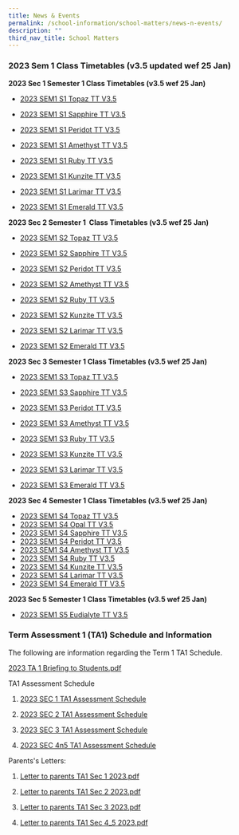 ```yaml
---
title: News & Events
permalink: /school-information/school-matters/news-n-events/
description: ""
third_nav_title: School Matters
---
```

### 2023 Sem 1 Class Timetables (v3.5 updated wef 25 Jan)


**2023 Sec 1 Semester 1 Class Timetables (v3.5 wef 25 Jan)**


*   [2023 SEM1 S1 Topaz TT V3.5](/files/2023%20SEM1%20S1T%20TT.pdf)  
    
*   [2023 SEM1 S1 Sapphire TT V3.5](/files/2023%20SEM1%20S1S%20TT.pdf)  
    
*   [2023 SEM1 S1 Peridot TT V3.5](/files/2023%20SEM1%20S1P%20TT.pdf)  
    
*   [2023 SEM1 S1 Amethyst TT V3.5](/files/2023%20SEM1%20S1A%20TT.pdf)  
    
*   [2023 SEM1 S1 Ruby TT V3.5](/files/2023%20SEM1%20S1R%20TT.pdf)  
    
*   [2023 SEM1 S1 Kunzite TT V3.5](/files/2023%20SEM1%20S1K%20TT.pdf)  
    
*   [2023 SEM1 S1 Larimar TT V3.5](/files/2023%20SEM1%20S1L%20TT.pdf)  
    
*   [2023 SEM1 S1 Emerald TT V3.5](/files/2023%20SEM1%20S1E%20TT.pdf)

**2023 Sec 2 Semester 1  Class Timetables (v3.5 wef 25 Jan)**  

*   [2023 SEM1 S2 Topaz TT V3.5](/files/2023%20SEM1%20S2T%20TT.pdf)  
    
*   [2023 SEM1 S2 Sapphire TT V3.5](/files/2023%20SEM1%20S2S%20TT.pdf)  
    
*   [2023 SEM1 S2 Peridot TT V3.5](/files/2023%20SEM1%20S2P.pdf)  
    
*   [2023 SEM1 S2 Amethyst TT V3.5](/files/2023%20SEM1%20S2A%20TT.pdf)  
    
*   [2023 SEM1 S2 Ruby TT V3.5](/files/2023%20SEM1%20S2R%20TT.pdf)  
    
*   [2023 SEM1 S2 Kunzite TT V3.5](/files/2023%20SEM1%20S2K%20TT.pdf)  
    
*   [2023 SEM1 S2 Larimar TT V3.5](/files/2023%20SEM1%20S2L%20TT.pdf)  
    
*   [2023 SEM1 S2 Emerald TT V3.5](/files/2023%20SEM1%20S2E%20TT.pdf)

**2023 Sec 3 Semester 1 Class Timetables (v3.5 wef 25 Jan)**  

*   [2023 SEM1 S3 Topaz TT V3.5](/files/2023%20SEM1%20S3T%20TT.pdf)  
    
*   [2023 SEM1 S3 Sapphire TT V3.5](/files/2023%20SEM1%20S3S%20TT.pdf)  
    
*   [2023 SEM1 S3 Peridot TT V3.5](/files/2023%20SEM1%20S3P.pdf)  
    
*   [2023 SEM1 S3 Amethyst TT V3.5](/files/2023%20SEM1%20S3A%20TT.pdf)  
    
*   [2023 SEM1 S3 Ruby TT V3.5](/files/2023%20SEM1%20S3R%20TT.pdf)  
    
*   [2023 SEM1 S3 Kunzite TT V3.5](/files/2023%20SEM1%20S3K%20TT.pdf)  
    
*   [2023 SEM1 S3 Larimar TT V3.5](/files/2023%20SEM1%20S3L%20TT.pdf)  
    
*   [2023 SEM1 S3 Emerald TT V3.5](/files/2023%20SEM1%20S3E%20TT.pdf)

**2023 Sec 4 Semester 1 Class Timetables (v3.5 wef 25 Jan)**

*   [2023 SEM1 S4 Topaz TT V3.5](/files/2023%20SEM1%20S4T%20TT.pdf)
*   [2023 SEM1 S4 Opal TT V3.5](/files/2023%20SEM1%20S4O%20TT.pdf)
*   [2023 SEM1 S4 Sapphire TT V3.5](/files/2023%20SEM1%20S4S%20TT.pdf)
*   [2023 SEM1 S4 Peridot TT V3.5](/files/2023%20SEM1%20S4P%20TT.pdf)
*   [2023 SEM1 S4 Amethyst TT V3.5](/files/2023%20SEM1%20S4A%20TT.pdf)
*   [2023 SEM1 S4 Ruby TT V3.5](/files/2023%20SEM1%20S4R%20TT.pdf)
*   [2023 SEM1 S4 Kunzite TT V3.5](/files/2023%20SEM1%20S4K%20TT.pdf)
*   [2023 SEM1 S4 Larimar TT V3.5](/files/2023%20SEM1%20S4L%20TT.pdf)
*   [2023 SEM1 S4 Emerald TT V3.5](/files/2023%20SEM1%20S4E%20TT.pdf)  
    

**2023 Sec 5 Semester 1 Class Timetables (v3.5 wef 25 Jan)**  

*   [2023 SEM1 S5 Eudialyte TT V3.5](/files/2023%20SEM1%20S5E%20TT.pdf)

### Term Assessment 1 (TA1) Schedule and Information

The following are information regarding the Term 1 TA1 Schedule.  

[2023 TA 1 Briefing to Students.pdf](/files/2023%20TA%201%20Briefing%20to%20Students.pdf)

  

TA1 Assessment Schedule

1.  [2023 SEC 1 TA1 Assessment Schedule](/files/2023%20S1%20TA1%20TT.pdf)  
    
2.  [2023 SEC 2 TA1 Assessment Schedule](/files/2023%20S2%20TA1%20TT.pdf)  
    
3.  [2023 SEC 3 TA1 Assessment Schedule](/files/2023%20S3%20TA1%20TT.pdf)  
    
4.  [2023 SEC 4n5 TA1 Assessment Schedule](/files/2023%20S4n5%20TA1%20TT.pdf)  
    

  

Parents's Letters:

1.  [Letter to parents TA1 Sec 1 2023.pdf](/files/Letter%20to%20parents%20TA1%20Sec%201%202023.pdf)  
    
2.  [Letter to parents TA1 Sec 2 2023.pdf](/files/Letter%20to%20parents%20TA1%20Sec%202%202023.pdf)  
    
3.  [Letter to parents TA1 Sec 3 2023.pdf](/files/Letter%20to%20parents%20TA1%20Sec%203%202023.pdf)  
    
4.  [Letter to parents TA1 Sec 4\_5 2023.pdf](/files/Letter%20to%20parents%20TA1%20Sec%204_5%202023.pdf)